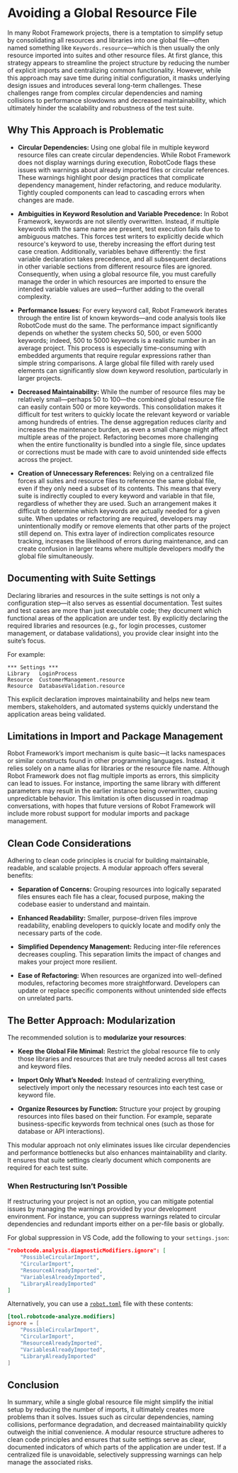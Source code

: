 # Avoiding a Global Resource File

In many Robot Framework projects, there is a temptation to simplify setup by consolidating all resources and libraries into one global file—often named something like `Keywords.resource`—which is then usually the only resource imported into suites and other resource files. At first glance, this strategy appears to streamline the project structure by reducing the number of explicit imports and centralizing common functionality. However, while this approach may save time during initial configuration, it masks underlying design issues and introduces several long-term challenges. These challenges range from complex circular dependencies and naming collisions to performance slowdowns and decreased maintainability, which ultimately hinder the scalability and robustness of the test suite.

## Why This Approach is Problematic

- **Circular Dependencies:**
  Using one global file in multiple keyword resource files can create circular dependencies. While Robot Framework does not display warnings during execution, RobotCode flags these issues with warnings about already imported files or circular references. These warnings highlight poor design practices that complicate dependency management, hinder refactoring, and reduce modularity. Tightly coupled components can lead to cascading errors when changes are made.

- **Ambiguities in Keyword Resolution and Variable Precedence:**
  In Robot Framework, keywords are not silently overwritten. Instead, if multiple keywords with the same name are present, test execution fails due to ambiguous matches. This forces test writers to explicitly decide which resource's keyword to use, thereby increasing the effort during test case creation. Additionally, variables behave differently: the first variable declaration takes precedence, and all subsequent declarations in other variable sections from different resource files are ignored. Consequently, when using a global resource file, you must carefully manage the order in which resources are imported to ensure the intended variable values are used—further adding to the overall complexity.

- **Performance Issues:**
  For every keyword call, Robot Framework iterates through the entire list of known keywords—and code analysis tools like RobotCode must do the same. The performance impact significantly depends on whether the system checks 50, 500, or even 5000 keywords; indeed, 500 to 5000 keywords is a realistic number in an average project. This process is especially time-consuming with embedded arguments that require regular expressions rather than simple string comparisons. A large global file filled with rarely used elements can significantly slow down keyword resolution, particularly in larger projects.

- **Decreased Maintainability:**
  While the number of resource files may be relatively small—perhaps 50 to 100—the combined global resource file can easily contain 500 or more keywords. This consolidation makes it difficult for test writers to quickly locate the relevant keyword or variable among hundreds of entries. The dense aggregation reduces clarity and increases the maintenance burden, as even a small change might affect multiple areas of the project. Refactoring becomes more challenging when the entire functionality is bundled into a single file, since updates or corrections must be made with care to avoid unintended side effects across the project.

- **Creation of Unnecessary References:**
  Relying on a centralized file forces all suites and resource files to reference the same global file, even if they only need a subset of its contents. This means that every suite is indirectly coupled to every keyword and variable in that file, regardless of whether they are used. Such an arrangement makes it difficult to determine which keywords are actually needed for a given suite. When updates or refactoring are required, developers may unintentionally modify or remove elements that other parts of the project still depend on. This extra layer of indirection complicates resource tracking, increases the likelihood of errors during maintenance, and can create confusion in larger teams where multiple developers modify the global file simultaneously.

## Documenting with Suite Settings

Declaring libraries and resources in the suite settings is not only a configuration step—it also serves as essential documentation. Test suites and test cases are more than just executable code; they document which functional areas of the application are under test. By explicitly declaring the required libraries and resources (e.g., for login processes, customer management, or database validations), you provide clear insight into the suite’s focus.

For example:

```robot
*** Settings ***
Library   LoginProcess
Resource  CustomerManagement.resource
Resource  DatabaseValidation.resource
```

This explicit declaration improves maintainability and helps new team members, stakeholders, and automated systems quickly understand the application areas being validated.

## Limitations in Import and Package Management

Robot Framework’s import mechanism is quite basic—it lacks namespaces or similar constructs found in other programming languages. Instead, it relies solely on a name alias for libraries or the resource file name. Although Robot Framework does not flag multiple imports as errors, this simplicity can lead to issues. For instance, importing the same library with different parameters may result in the earlier instance being overwritten, causing unpredictable behavior. This limitation is often discussed in roadmap conversations, with hopes that future versions of Robot Framework will include more robust support for modular imports and package management.

## Clean Code Considerations

Adhering to clean code principles is crucial for building maintainable, readable, and scalable projects. A modular approach offers several benefits:

- **Separation of Concerns:**
  Grouping resources into logically separated files ensures each file has a clear, focused purpose, making the codebase easier to understand and maintain.

- **Enhanced Readability:**
  Smaller, purpose-driven files improve readability, enabling developers to quickly locate and modify only the necessary parts of the code.

- **Simplified Dependency Management:**
  Reducing inter-file references decreases coupling. This separation limits the impact of changes and makes your project more resilient.

- **Ease of Refactoring:**
  When resources are organized into well-defined modules, refactoring becomes more straightforward. Developers can update or replace specific components without unintended side effects on unrelated parts.

## The Better Approach: Modularization

The recommended solution is to **modularize your resources**:

- **Keep the Global File Minimal:**
  Restrict the global resource file to only those libraries and resources that are truly needed across all test cases and keyword files.

- **Import Only What’s Needed:**
  Instead of centralizing everything, selectively import only the necessary resources into each test case or keyword file.

- **Organize Resources by Function:**
  Structure your project by grouping resources into files based on their function. For example, separate business-specific keywords from technical ones (such as those for database or API interactions).

This modular approach not only eliminates issues like circular dependencies and performance bottlenecks but also enhances maintainability and clarity. It ensures that suite settings clearly document which components are required for each test suite.

### When Restructuring Isn’t Possible

If restructuring your project is not an option, you can mitigate potential issues by managing the warnings provided by your development environment. For instance, you can suppress warnings related to circular dependencies and redundant imports either on a per-file basis or globally.

For global suppression in VS Code, add the following to your `settings.json`:

```json
"robotcode.analysis.diagnosticModifiers.ignore": [
    "PossibleCircularImport",
    "CircularImport",
    "ResourceAlreadyImported",
    "VariablesAlreadyImported",
    "LibraryAlreadyImported"
]
```

Alternatively, you can use a [`robot.toml`](/03_reference/config) file with these contents:

```toml
[tool.robotcode-analyze.modifiers]
ignore = [
    "PossibleCircularImport",
    "CircularImport",
    "ResourceAlreadyImported",
    "VariablesAlreadyImported",
    "LibraryAlreadyImported"
]
```

## Conclusion

In summary, while a single global resource file might simplify the initial setup by reducing the number of imports, it ultimately creates more problems than it solves. Issues such as circular dependencies, naming collisions, performance degradation, and decreased maintainability quickly outweigh the initial convenience. A modular resource structure adheres to clean code principles and ensures that suite settings serve as clear, documented indicators of which parts of the application are under test. If a centralized file is unavoidable, selectively suppressing warnings can help manage the associated risks.
